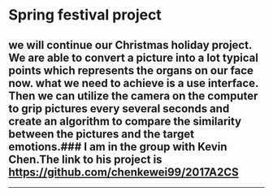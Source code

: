﻿#  Spring festival project

## we will continue our Christmas holiday project. We are able to convert a picture into a lot typical points which represents the organs on our face now. what we need to achieve is a use interface. Then we can utilize the camera on the computer to grip pictures every several seconds and create an algorithm to compare the similarity between the pictures and the target emotions.### I am in the group with Kevin Chen.The link to his project is <https://github.com/chenkewei99/2017A2CS>


----------


 
